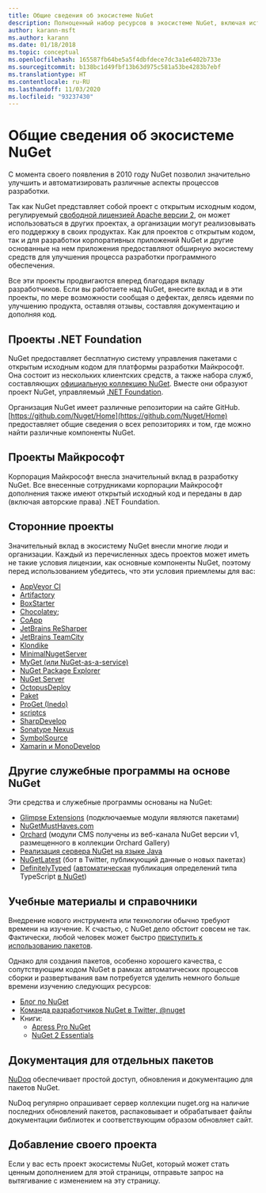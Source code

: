 ```yaml
---
title: Общие сведения об экосистеме NuGet
description: Полноценный набор ресурсов в экосистеме NuGet, включая источники NuGet, проекты NuGet сторонних поставщиков, служебные программы и учебные материалы.
author: karann-msft
ms.author: karann
ms.date: 01/18/2018
ms.topic: conceptual
ms.openlocfilehash: 165587fb64be5a5f4dbfdece7dc3a1e6402b733e
ms.sourcegitcommit: b138bc1d49fbf13b63d975c581a53be4283b7ebf
ms.translationtype: HT
ms.contentlocale: ru-RU
ms.lasthandoff: 11/03/2020
ms.locfileid: "93237430"
---
```

# <a name="an-overview-of-the-nuget-ecosystem"></a>Общие сведения об экосистеме NuGet

С момента своего появления в 2010 году NuGet позволил значительно улучшить и автоматизировать различные аспекты процессов разработки.

Так как NuGet представляет собой проект с открытым исходным кодом, регулируемый [свободной лицензией Apache версии 2](http://choosealicense.com/licenses/apache/), он может использоваться в других проектах, а организации могут реализовывать его поддержку в своих продуктах. Как для проектов с открытым кодом, так и для разработки корпоративных приложений NuGet и другие основанные на нем приложения предоставляют обширную экосистему средств для улучшения процесса разработки программного обеспечения.

Все эти проекты продвигаются вперед благодаря вкладу разработчиков. Если вы работаете над NuGet, внесите вклад и в эти проекты, по мере возможности сообщая о дефектах, делясь идеями по улучшению продукта, оставляя отзывы, составляя документацию и дополняя код.

## <a name="net-foundation-projects"></a>Проекты .NET Foundation

NuGet предоставляет бесплатную систему управления пакетами с открытым исходным кодом для платформы разработки Майкрософт. Она состоит из нескольких клиентских средств, а также набора служб, составляющих [официальную коллекцию NuGet](http://www.nuget.org). Вместе они образуют проект NuGet, управляемый [.NET Foundation](http://www.dotnetfoundation.org/).

Организация NuGet имеет различные репозитории на сайте GitHub. [https://github.com/Nuget/Home](https://github.com/Nuget/Home) предоставляет общие сведения о всех репозиториях и том, где можно найти различные компоненты NuGet.

## <a name="microsoft-projects"></a>Проекты Майкрософт

Корпорация Майкрософт внесла значительный вклад в разработку NuGet. Все внесенные сотрудниками корпорации Майкрософт дополнения также имеют открытый исходный код и переданы в дар (включая авторские права) .NET Foundation.

## <a name="non-microsoft-projects"></a>Сторонние проекты

Значительный вклад в экосистему NuGet внесли многие люди и организации. Каждый из перечисленных здесь проектов может иметь не такие условия лицензии, как основные компоненты NuGet, поэтому перед использованием убедитесь, что эти условия приемлемы для вас:

- [AppVeyor CI](https://www.appveyor.com/)
- [Artifactory](https://www.jfrog.com/artifactory/)
- [BoxStarter](http://boxstarter.org/)
- [Chocolatey](https://chocolatey.org/);
- [CoApp](http://coapp.org/)
- [JetBrains ReSharper](https://resharper-plugins.jetbrains.com/)
- [JetBrains TeamCity](https://www.jetbrains.com/teamcity/)
- [Klondike](https://github.com/themotleyfool/Klondike)
- [MinimalNugetServer](https://github.com/TanukiSharp/MinimalNugetServer)
- [MyGet (или NuGet-as-a-service)](http://www.myget.org/)
- [NuGet Package Explorer](https://github.com/NuGetPackageExplorer/NuGetPackageExplorer)
- [NuGet Server](http://nugetserver.net/)
- [OctopusDeploy](https://octopus.com/)
- [Paket](https://fsprojects.github.io/Paket/)
- [ProGet (Inedo)](http://inedo.com/proget)
- [scriptcs](http://scriptcs.net/)
- [SharpDevelop](http://community.sharpdevelop.net/blogs/mattward/archive/2011/01/23/NuGetSupportInSharpDevelop.aspx)
- [Sonatype Nexus](http://www.sonatype.com/nexus-repository-sonatype)
- [SymbolSource](http://www.symbolsource.org/Public)
- [Xamarin и MonoDevelop](https://github.com/mrward/monodevelop-nuget-addin)

## <a name="other-nuget-based-utilities"></a>Другие служебные программы на основе NuGet

Эти средства и служебные программы основаны на NuGet:

- [Glimpse Extensions](http://getglimpse.com/Packages) (подключаемые модули являются пакетами)
- [NuGetMustHaves.com](http://nugetmusthaves.com/)
- [Orchard](http://www.orchardproject.net/) (модули CMS получены из веб-канала NuGet версии v1, размещенного в коллекции Orchard Gallery)
- [Реализация сервера NuGet на языке Java](http://jonnyzzz.com/blog/2012/03/07/nuget-server-in-pure-java/)
- [NuGetLatest](https://twitter.com/NuGetLatest) (бот в Twitter, публикующий данные о новых пакетах)
- [DefinitelyTyped](http://definitelytyped.org/) ([автоматическая](https://github.com/DefinitelyTyped/NugetAutomation/) публикация определений типа TypeScript [в NuGet](http://www.nuget.org/packages?q=DefinitelyTyped))

## <a name="training-materials-and-references"></a>Учебные материалы и справочники

Внедрение нового инструмента или технологии обычно требуют времени на изучение. К счастью, с NuGet дело обстоит совсем не так. Фактически, любой человек может быстро [приступить к использованию пакетов](../quickstart/install-and-use-a-package-in-visual-studio.md).

Однако для создания пакетов, особенно хорошего качества, с сопутствующим кодом NuGet в рамках автоматических процессов сборки и развертывания вам потребуется уделить немного больше времени изучению следующих ресурсов:

- [Блог по NuGet](http://blog.nuget.org/)
- [Команда разработчиков NuGet в Twitter, @nuget](http://twitter.com/nuget)
- Книги:
  - [Apress Pro NuGet](http://bit.ly/ProNuGet)
  - [NuGet 2 Essentials](http://www.amazon.com/NuGet-2-Essentials-Damir-Arh-ebook/dp/B00GTQD5M4)

## <a name="documentation-for-individual-packages"></a>Документация для отдельных пакетов

[NuDoq](http://nudoq.org) обеспечивает простой доступ, обновления и документацию для пакетов NuGet.

NuDoq регулярно опрашивает сервер коллекции nuget.org на наличие последних обновлений пакетов, распаковывает и обрабатывает файлы документации библиотек и соответствующим образом обновляет сайт.

## <a name="adding-your-project"></a>Добавление своего проекта

Если у вас есть проект экосистемы NuGet, который может стать ценным дополнением для этой страницы, отправьте запрос на вытягивание с изменением на эту страницу.